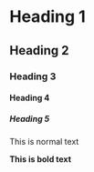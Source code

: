 # Heading 1
## Heading 2
### Heading 3
#### Heading 4
##### Heading 5 
This is normal text

**This is bold text**
